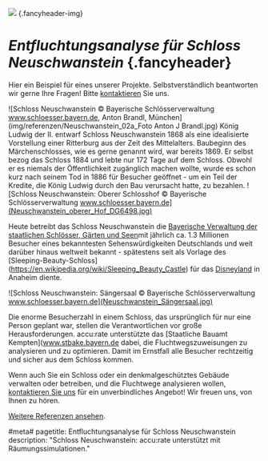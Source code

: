 ![](/img/accurate-bild-2.jpg) {.fancyheader-img}
# *Entfluchtungsanalyse für Schloss Neuschwanstein* {.fancyheader}

Hier ein Beispiel für eines unserer Projekte.
Selbstverständlich beantworten wir gerne Ihre Fragen!
Bitte [kontaktieren](kontakt) Sie uns.

![Schloss Neuschwanstein © Bayerische Schlösserverwaltung
www.schloesser.bayern.de, Anton Brandl, München](img/referenzen/Neuschwanstein_02a_Foto Anton J Brandl.jpg)
König Ludwig der II. entwarf Schloss Neuschwanstein 1868 als eine idealisierte Vorstellung einer Ritterburg aus der Zeit des Mittelalters. Baubeginn des Märchenschlosses, wie es gerne genannt wird, war bereits 1869. Er selbst bezog das Schloss 1884 und lebte nur 172 Tage auf dem Schloss. Obwohl er es niemals der Öffentlichkeit zugänglich machen wollte, wurde es schon kurz nach seinem Tod in 1886 für Besucher geöffnet - um ein Teil der Kredite, die König Ludwig durch den Bau verursacht hatte, zu bezahlen.
![Schloss Neuschwanstein: Oberer Schlosshof © Bayerische Schlösserverwaltung
www.schloesser.bayern.de](Neuschwanstein_oberer_Hof_DG6498.jpg)

Heute betreibt das Schloss Neuschwanstein die [Bayerische Verwaltung der staatlichen Schlösser, Gärten und Seen](http://www.neuschwanstein.de/)mit jährlich ca. 1.3 Millionen Besucher eines bekanntesten Sehenswürdigkeiten Deutschlands und weit darüber hinaus weltweit bekannt - spätestens seit als Vorlage des [Sleeping-Beauty-Schloss] (https://en.wikipedia.org/wiki/Sleeping_Beauty_Castle) für das [Disneyland](https://en.wikipedia.org/wiki/Disneyland) in Anaheim diente.

![Schloss Neuschwanstein: Sängersaal © Bayerische Schlösserverwaltung
www.schloesser.bayern.de](Neuschwanstein_Sängersaal.jpg)

Die enorme Besucherzahl in einem Schloss, das ursprünglich für nur eine Person geplant war, stellen die Verantwortlichen vor große Herausforderungen. accu:rate unterstützte das [Staatliche Bauamt Kempten](www.stbake.bayern.de dabei, die Fluchtwegszuweisungen zu analysieren und zu optimieren. Damit im Ernstfall alle Besucher rechtzeitig und sicher aus dem Schloss kommen.

Wenn auch Sie ein Schloss oder ein denkmalgeschütztes Gebäude verwalten oder betreiben, und die Fluchtwege analysieren wollen, [kontaktieren Sie uns](kontakt) für ein unverbindliches Angebot! Wir freuen uns, von Ihnen zu hören.

[Weitere Referenzen ansehen](referenzen).


#meta#
pagetitle: Entfluchtungsanalyse für Schloss Neuschwanstein
description: "Schloss Neuschwanstein: accu:rate unterstützt mit Räumungssimulationen."


